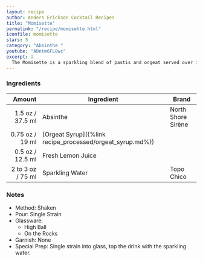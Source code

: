 ```yaml
---
layout: recipe
author: Anders Erickson Cocktail Recipes
title: "Momisette"
permalink: "/recipe/momisette.html"
iconfile: momisette
stars: 5
category: "Absinthe "
youtube: "ABntm6FL8wc"
excerpt: |
  The Momisette is a sparkling blend of pastis and orgeat served over ice. It’s easy to make and tastes great on a warm day.
---
```


### Ingredients

|    Amount | Ingredient                                      | Brand              |
| --------: | ----------------------------------------------- | ------------------ |
|    1.5 oz / 37.5 ml | Absinthe                                        | North Shore Sirène |
|   0.75 oz / 19 ml | [Orgeat Syrup]({%link recipe_processed/orgeat_syrup.md%}) |
|    0.5 oz / 12.5 ml | Fresh Lemon Juice                               |
| 2 to 3 oz / 75 ml | Sparkling Water                                 | Topo Chico         |

### Notes

- Method: Shaken
- Pour: Single Strain
- Glassware:
  - High Ball
  - On the Rocks
- Garnish: None
- Special Prep: Single strain into glass, top the drink with the sparkling water.
